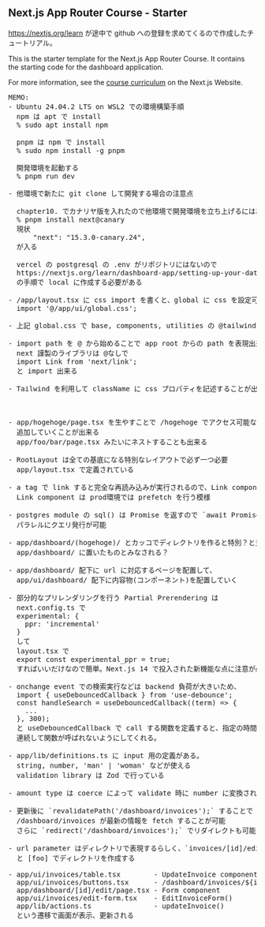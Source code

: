 ## Next.js App Router Course - Starter

https://nextjs.org/learn が途中で github への登録を求めてくるので作成したチュートリアル。

This is the starter template for the Next.js App Router Course. It contains the starting code for the dashboard application.

For more information, see the [course curriculum](https://nextjs.org/learn) on the Next.js Website.

<pre>
MEMO:
- Ubuntu 24.04.2 LTS on WSL2 での環境構築手順
  npm は apt で install
  % sudo apt install npm

  pnpm は npm で install
  % sudo npm install -g pnpm

  開発環境を起動する
  % pnpm run dev

- 他環境で新たに git clone して開発する場合の注意点

  chapter10. でカナリヤ版を入れたので他環境で開発環境を立ち上げるには以下が必要かも
  % pnpm install next@canary
  現状
      "next": "15.3.0-canary.24",
  が入る

  vercel の postgresql の .env がリポジトリにはないので
  https://nextjs.org/learn/dashboard-app/setting-up-your-database
  の手順で local に作成する必要がある

- /app/layout.tsx に css import を書くと、global に css を設定可能
  import '@/app/ui/global.css';

- 上記 global.css で base, components, utilities の @tailwind を宣言してる

- import path を @ から始めることで app root からの path を表現出来るみたい
  next 謹製のライブラリは @なしで
  import Link from 'next/link';
  と import 出来る

- Tailwind を利用して className に css プロパティを記述することが出来る
  <main className="flex min-h-screen flex-col p-6">

- app/hogehoge/page.tsx を生やすことで /hogehoge でアクセス可能なページを
  追加していくことが出来る
  app/foo/bar/page.tsx みたいにネストすることも出来る

- RootLayout は全ての基底になる特別なレイアウトで必ず一つ必要
  app/layout.tsx で定義されている

- a tag で link すると完全な再読み込みが実行されるので、Link component を使う
  Link component は prod環境では prefetch を行う模様

- postgres module の sql() は Promise を返すので `await Promise.all(q1, q2, ...)` で
  パラレルにクエリ発行が可能

- app/dashboard/(hogehoge)/ とカッコでディレクトリを作ると特別？と見なされる
  app/dashboard/ に置いたものとみなされる？

- app/dashboard/ 配下に url に対応するページを配置して、
  app/ui/dashboard/ 配下に内容物(コンポーネント)を配置していく

- 部分的なプリレンダリングを行う Partial Prerendering は
  next.config.ts で
  experimental: {
    ppr: 'incremental'
  }
  して
  layout.tsx で
  export const experimental_ppr = true;
  すればいいだけなので簡単。Next.js 14 で投入された新機能な点に注意が必要

- onchange event での検索実行などは backend 負荷が大きいため、
  import { useDebouncedCallback } from 'use-debounce';
  const handleSearch = useDebouncedCallback((term) => {
    ...
  }, 300);
  と useDebouncedCallback で call する関数を定義すると、指定の時間間隔(300ms?)
  連続して関数が呼ばれないようにしてくれる。

- app/lib/definitions.ts に input 用の定義がある。
  string, number, 'man' | 'woman' などが使える
  validation library は Zod で行っている

- amount type は coerce によって validate 時に number に変換されている

- 更新後に `revalidatePath('/dashboard/invoices');` することで
  /dashboard/invoices が最新の情報を fetch することが可能
  さらに `redirect('/dashboard/invoices');` でリダイレクトも可能

- url parameter はディレクトリで表現するらしく、`invoices/[id]/edit/page.tsx`
  と [foo] でディレクトリを作成する

- app/ui/invoices/table.tsx        - UpdateInvoice component
  app/ui/invoices/buttons.tsx      - /dashboard/invoices/${id}/edit link href
  app/dashboard/[id]/edit/page.tsx - Form component
  app/ui/invoices/edit-form.tsx    - EditInvoiceForm()
  app/lib/actions.ts               - updateInvoice()
  という遷移で画面が表示、更新される
</pre>
